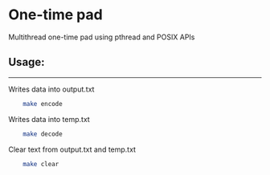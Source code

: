 # One-time pad
Multithread one-time pad using pthread and POSIX APIs

## Usage:
<hr>

Writes data into output.txt
```bash
    make encode    
```

Writes data into temp.txt
```bash
    make decode
```

Clear text from output.txt and temp.txt
```bash
    make clear
```